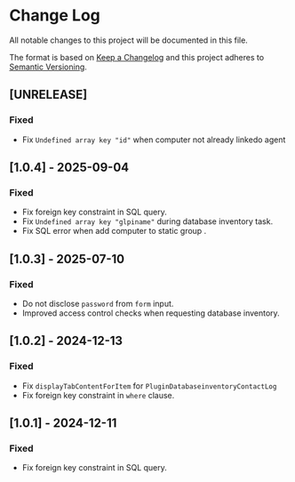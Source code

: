 # Change Log

All notable changes to this project will be documented in this file.

The format is based on [Keep a Changelog](http://keepachangelog.com/)
and this project adheres to [Semantic Versioning](http://semver.org/).

## [UNRELEASE]

### Fixed

- Fix `Undefined array key "id"` when computer not already linkedo agent

## [1.0.4] - 2025-09-04

### Fixed

- Fix foreign key constraint in SQL query.
- Fix `Undefined array key "glpiname"` during database inventory task.
- Fix SQL error when add computer to static group .

## [1.0.3] - 2025-07-10

### Fixed

- Do not disclose `password` from `form` input.
- Improved access control checks when requesting database inventory.

## [1.0.2] - 2024-12-13

### Fixed

- Fix `displayTabContentForItem` for `PluginDatabaseinventoryContactLog`
- Fix foreign key constraint in `where` clause.

## [1.0.1] - 2024-12-11

### Fixed

- Fix foreign key constraint in SQL query.
